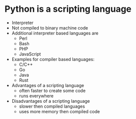 # Python is a scripting language

* Interpreter
* Not compiled to binary machine code
* Additional interpreter based languages are
    * Perl
    * Bash
    * PHP
    * JavaScript
* Examples for compiler based languages:
    * C/C++
    * Go
    * Java
    * Rust
* Advantages of a scripting language
    * often faster to create some code
    * runs everywhere
* Disadvantages of a scripting language
    * slower then compiled languages
    * uses more memory then compiled code
